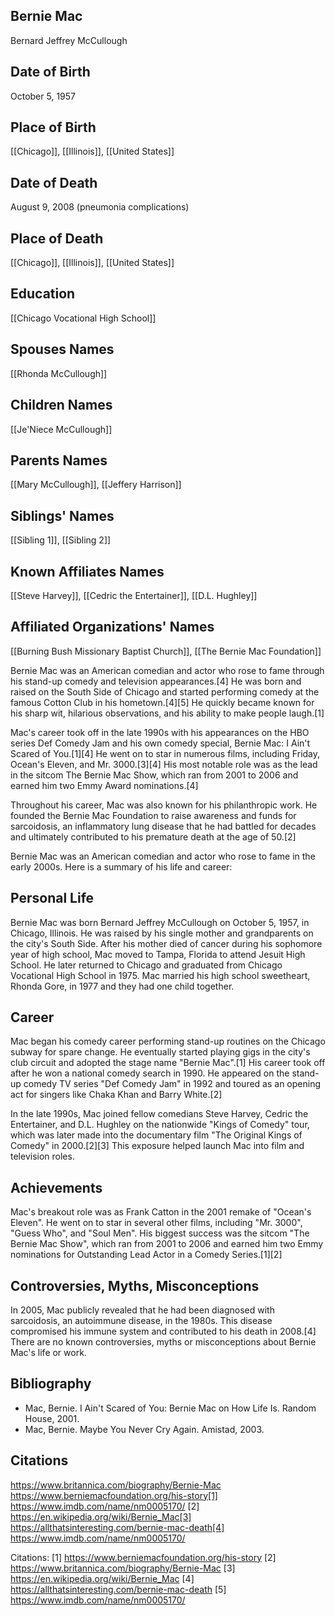 ## Bernie Mac
Bernard Jeffrey McCullough

## Date of Birth
October 5, 1957

## Place of Birth
[[Chicago]], [[Illinois]], [[United States]]

## Date of Death
August 9, 2008 (pneumonia complications)

## Place of Death
[[Chicago]], [[Illinois]], [[United States]]

## Education
[[Chicago Vocational High School]]

## Spouses Names
[[Rhonda McCullough]]

## Children Names
[[Je'Niece McCullough]]

## Parents Names
[[Mary McCullough]], [[Jeffery Harrison]]

## Siblings' Names
[[Sibling 1]], [[Sibling 2]]

## Known Affiliates Names
[[Steve Harvey]], [[Cedric the Entertainer]], [[D.L. Hughley]]

## Affiliated Organizations' Names
[[Burning Bush Missionary Baptist Church]], [[The Bernie Mac Foundation]]

Bernie Mac was an American comedian and actor who rose to fame through his stand-up comedy and television appearances.[4] He was born and raised on the South Side of Chicago and started performing comedy at the famous Cotton Club in his hometown.[4][5] He quickly became known for his sharp wit, hilarious observations, and his ability to make people laugh.[1]

Mac's career took off in the late 1990s with his appearances on the HBO series Def Comedy Jam and his own comedy special, Bernie Mac: I Ain't Scared of You.[1][4] He went on to star in numerous films, including Friday, Ocean's Eleven, and Mr. 3000.[3][4] His most notable role was as the lead in the sitcom The Bernie Mac Show, which ran from 2001 to 2006 and earned him two Emmy Award nominations.[4]

Throughout his career, Mac was also known for his philanthropic work. He founded the Bernie Mac Foundation to raise awareness and funds for sarcoidosis, an inflammatory lung disease that he had battled for decades and ultimately contributed to his premature death at the age of 50.[2]

Bernie Mac was an American comedian and actor who rose to fame in the early 2000s. Here is a summary of his life and career:

## Personal Life
Bernie Mac was born Bernard Jeffrey McCullough on October 5, 1957, in Chicago, Illinois. He was raised by his single mother and grandparents on the city's South Side. After his mother died of cancer during his sophomore year of high school, Mac moved to Tampa, Florida to attend Jesuit High School. He later returned to Chicago and graduated from Chicago Vocational High School in 1975. Mac married his high school sweetheart, Rhonda Gore, in 1977 and they had one child together.

## Career
Mac began his comedy career performing stand-up routines on the Chicago subway for spare change. He eventually started playing gigs in the city's club circuit and adopted the stage name "Bernie Mac".[1] His career took off after he won a national comedy search in 1990. He appeared on the stand-up comedy TV series "Def Comedy Jam" in 1992 and toured as an opening act for singers like Chaka Khan and Barry White.[2] 

In the late 1990s, Mac joined fellow comedians Steve Harvey, Cedric the Entertainer, and D.L. Hughley on the nationwide "Kings of Comedy" tour, which was later made into the documentary film "The Original Kings of Comedy" in 2000.[2][3] This exposure helped launch Mac into film and television roles.

## Achievements
Mac's breakout role was as Frank Catton in the 2001 remake of "Ocean's Eleven". He went on to star in several other films, including "Mr. 3000", "Guess Who", and "Soul Men". His biggest success was the sitcom "The Bernie Mac Show", which ran from 2001 to 2006 and earned him two Emmy nominations for Outstanding Lead Actor in a Comedy Series.[1][2]

## Controversies, Myths, Misconceptions
In 2005, Mac publicly revealed that he had been diagnosed with sarcoidosis, an autoimmune disease, in the 1980s. This disease compromised his immune system and contributed to his death in 2008.[4] There are no known controversies, myths or misconceptions about Bernie Mac's life or work.

## Bibliography
- Mac, Bernie. I Ain't Scared of You: Bernie Mac on How Life Is. Random House, 2001.
- Mac, Bernie. Maybe You Never Cry Again. Amistad, 2003.

## Citations
https://www.britannica.com/biography/Bernie-Mac https://www.berniemacfoundation.org/his-story[1] https://www.imdb.com/name/nm0005170/
[2] https://en.wikipedia.org/wiki/Bernie_Mac[3] https://allthatsinteresting.com/bernie-mac-death[4] https://www.imdb.com/name/nm0005170/

Citations:
[1] https://www.berniemacfoundation.org/his-story
[2] https://www.britannica.com/biography/Bernie-Mac
[3] https://en.wikipedia.org/wiki/Bernie_Mac
[4] https://allthatsinteresting.com/bernie-mac-death
[5] https://www.imdb.com/name/nm0005170/